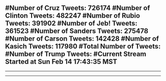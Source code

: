 #Number of Cruz Tweets: 726174
#Number of Clinton Tweets: 482247
#Number of Rubio Tweets: 391902
#Number of Jeb! Tweets: 361523
#Number of Sanders Tweets: 275478
#Number of Carson Tweets: 142428
#Number of Kasich Tweets: 117980
#Total Number of Tweets:  
#Number of Trump Tweets: 
#Current Stream Started at Sun Feb 14 17:43:35 MST
---
---
---
